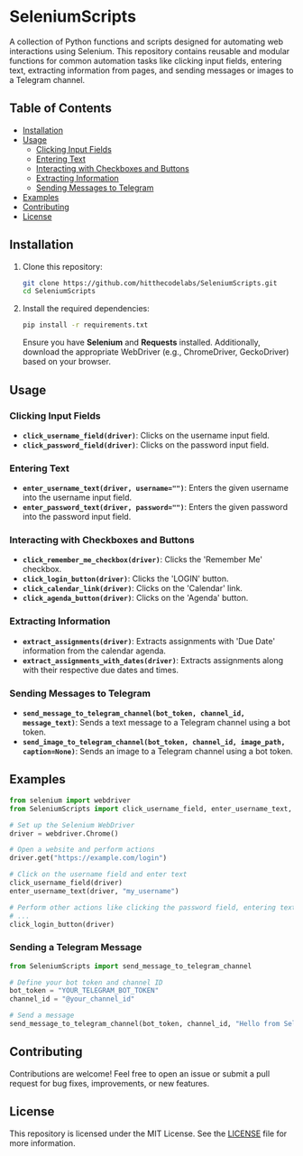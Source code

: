 
# SeleniumScripts

A collection of Python functions and scripts designed for automating web interactions using Selenium. This repository contains reusable and modular functions for common automation tasks like clicking input fields, entering text, extracting information from pages, and sending messages or images to a Telegram channel.

## Table of Contents

- [Installation](#installation)
- [Usage](#usage)
  - [Clicking Input Fields](#clicking-input-fields)
  - [Entering Text](#entering-text)
  - [Interacting with Checkboxes and Buttons](#interacting-with-checkboxes-and-buttons)
  - [Extracting Information](#extracting-information)
  - [Sending Messages to Telegram](#sending-messages-to-telegram)
- [Examples](#examples)
- [Contributing](#contributing)
- [License](#license)

## Installation

1. Clone this repository:

   ```bash
   git clone https://github.com/hitthecodelabs/SeleniumScripts.git
   cd SeleniumScripts
   ```

2. Install the required dependencies:

   ```bash
   pip install -r requirements.txt
   ```

   Ensure you have **Selenium** and **Requests** installed. Additionally, download the appropriate WebDriver (e.g., ChromeDriver, GeckoDriver) based on your browser.

## Usage

### Clicking Input Fields

- **`click_username_field(driver)`**: Clicks on the username input field.
- **`click_password_field(driver)`**: Clicks on the password input field.

### Entering Text

- **`enter_username_text(driver, username="")`**: Enters the given username into the username input field.
- **`enter_password_text(driver, password="")`**: Enters the given password into the password input field.

### Interacting with Checkboxes and Buttons

- **`click_remember_me_checkbox(driver)`**: Clicks the 'Remember Me' checkbox.
- **`click_login_button(driver)`**: Clicks the 'LOGIN' button.
- **`click_calendar_link(driver)`**: Clicks on the 'Calendar' link.
- **`click_agenda_button(driver)`**: Clicks on the 'Agenda' button.

### Extracting Information

- **`extract_assignments(driver)`**: Extracts assignments with 'Due Date' information from the calendar agenda.
- **`extract_assignments_with_dates(driver)`**: Extracts assignments along with their respective due dates and times.

### Sending Messages to Telegram

- **`send_message_to_telegram_channel(bot_token, channel_id, message_text)`**: Sends a text message to a Telegram channel using a bot token.
- **`send_image_to_telegram_channel(bot_token, channel_id, image_path, caption=None)`**: Sends an image to a Telegram channel using a bot token.

## Examples

```python
from selenium import webdriver
from SeleniumScripts import click_username_field, enter_username_text, click_login_button

# Set up the Selenium WebDriver
driver = webdriver.Chrome()

# Open a website and perform actions
driver.get("https://example.com/login")

# Click on the username field and enter text
click_username_field(driver)
enter_username_text(driver, "my_username")

# Perform other actions like clicking the password field, entering text, and logging in
# ...
click_login_button(driver)
```

### Sending a Telegram Message

```python
from SeleniumScripts import send_message_to_telegram_channel

# Define your bot token and channel ID
bot_token = "YOUR_TELEGRAM_BOT_TOKEN"
channel_id = "@your_channel_id"

# Send a message
send_message_to_telegram_channel(bot_token, channel_id, "Hello from SeleniumScripts!")
```

## Contributing

Contributions are welcome! Feel free to open an issue or submit a pull request for bug fixes, improvements, or new features.

## License

This repository is licensed under the MIT License. See the [LICENSE](LICENSE) file for more information.
